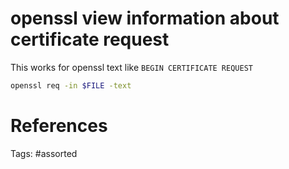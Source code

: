 # openssl view information about certificate request
This works for openssl text like `BEGIN CERTIFICATE REQUEST`
```bash
openssl req -in $FILE -text
```

# References

Tags:
    #assorted
